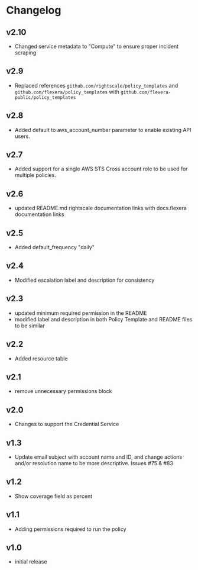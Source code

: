 # Changelog

## v2.10

- Changed service metadata to "Compute" to ensure proper incident scraping

## v2.9

- Replaced references `github.com/rightscale/policy_templates` and `github.com/flexera/policy_templates` with `github.com/flexera-public/policy_templates`

## v2.8

- Added default to aws_account_number parameter to enable existing API users.

## v2.7

- Added support for a single AWS STS Cross account role to be used for multiple policies.

## v2.6

- updated README.md rightscale documentation links with docs.flexera documentation links

## v2.5

- Added default_frequency "daily"

## v2.4

- Modified escalation label and description for consistency

## v2.3

- updated minimum required permission in the README
- modified label and description in both Policy Template and README files to be similar

## v2.2

- Added resource table

## v2.1

- remove unnecessary permissions block

## v2.0

- Changes to support the Credential Service

## v1.3

- Update email subject with account name and ID, and change actions and/or resolution name to be more descriptive. Issues #75 & #83

## v1.2

- Show coverage field as percent

## v1.1

- Adding permissions required to run the policy

## v1.0

- initial release
